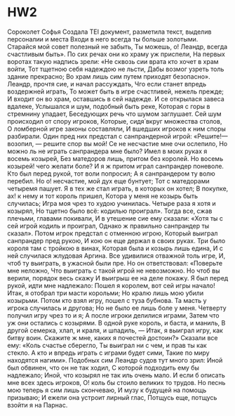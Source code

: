 # HW2
<TEI> 
<teiHeader> 
<fileDesc> 
<titleStmt> 
<title>Задание 2</title> 
</titleStmt> 
<respStmt> 
<persName>Сороколет Софья</persName> 
<resp>Создала TEI документ, разметила текст, выделив персоналии и места</resp> 
</respStmt> 
</fileDesc> 
</teiHeader> 
<text> 
Входи в него всегда ты больше золотыми.
Старайся мой совет полезный не забыть,
Ты можешь, о! <persName>Леандр</persName>, всегда счастливым быть».
По сих речах они ко храму уж приспели,
На первых воротах такую надпись зрели:
«Не сквозь сии врата кто хочет в храм войти,
Тот тщетною себя надеждою не льсти,
Дабы возмог узреть толь здание прекрасно;
Во храм лишь сим путем приходят безопасно».
<persName>Леандр</persName>, прочтя сие, и начал рассуждать,
Чго если станет впредь воздержней играть,
То может быть в игре счастливей, нежель прежде;
И входит он во храм, оставшись в сей надежде.
И се открылася завеса вдалеке,
Услышался и шум, подобный быть реке,
Которая с горы в стремнину упадает,
Беседующих речь что шумом заглушает.
Сей шум происходил от спору игроков,
Которые, сидя́ вкруг множества столов,
О ломберной игре законы составляли,
И вшедших игроков к ним споры разбирали.
Один пред них предстал с санпрандерной игрой:
«Решите!—возопил, — решите спор вы мой!
Се не несчастие мне очи ослепило,
Но можно ль не играть санпрандера мне было?
Имел в моих руках я восемь козырей,
Без матедоров лишь, притом без королей.
Но восемь козырей! чего желати боле?
И я ж притом играл санпрандер поневоле.
Кто был перед рукой, тот воли попросил;
А я санпрандером ту волю перебил.
Но о! несчастие, мой дух еще бунтует;
Тот с матедорами четыремя пашует.
Я в тех же стал играть, в которых он хотел;
В покупке, ах! к нему и тот король пришел,
Котора у меня не козырь быть случилась;
Игра моя чрез то худою учинилась.
Четыре раза я хотя и козырял,
Но тщетно было всё: кодилью проиграл».
Тогда все, сжав плечьми, главами покивали,
И в утешение сие ему сказали:
«Хотя ты с сей игрой кодиль и проиграл,
Однако ж правильно санпрандер ты сказал».
Потом игрок предстал с отменною игрою,
Который выиграл санпрандер пред рукою,
И кою он еще держал в своих руках.
Три было короля там с тройкою в винах,
Которая была и козырь лишь едина,
И с ней случилася жлудовая <persName>Аргина</persName>.
Все удивилися отважной толь игре,
И, чтоб ту выиграть, в ужасной были пре.
Но он ответствовал: «Поверьте мне неложно,
Что выиграть с такой игрой не невозможно.
Но чтоб вы верили, порядок весь скажу
И выигрыш ее на деле покажу.
Я был перед рукой, идти мне надлежало:
Пошел я королем, вот сей игры начало!
Итак, я отобрал три масти корольми;
Но кралю лишь мою убили козырьми.
Потом кто взял игру, пошел с туза бубнова.
Та масть у игрока случилась и другова;
Но не было ее лишь боле у меня.
Четверту получил игру чрез то и я;
А после игроки делилися играми,
Затем что уж они остались с козырями.
В одной руке король, и баста, и маниль,
В другой семерка, хлап, и краля, и шпадиль, —
Итак, я выиграл игру, как битву воин.
Скажите ж мне, каких я почестей достоин?»
Сказали все ему: «Коль счастье сберегло,
Ты выиграл ни с чем, и прав ты как стекло.
А кто и впредь играть с играми будет сими,
Такие по миру находятся нагими».
Подобных сим <persName>Леандр</persName> судов тут много зрил:
Иной был обвинен, что он не так ходил,
С которой подходить ему бы надлежало;
Иной, что козырял не так иль очень мало.
И если б описать мне всех здесь игроков,
О! коль бы стоило великих то трудов.
Но песнь мою теперь я сим лишь скончеваю,
И музу к будущей на помощь призываю;
И ежели она устроит лирный глас,
Потщусь еще, потщусь взойти я на <placeName>Парнас</placeName>.
</text> 
</TEI>
